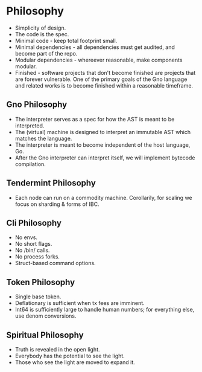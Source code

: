 # Philosophy

 * Simplicity of design.
 * The code is the spec.
 * Minimal code - keep total footprint small.
 * Minimal dependencies - all dependencies must get audited, and become part of the repo.
 * Modular dependencies - whereever reasonable, make components modular.
 * Finished - software projects that don't become finished are projects that
   are forever vulnerable. One of the primary goals of the Gno language and
   related works is to become finished within a reasonable timeframe.

## Gno Philosophy

 * The interpreter serves as a spec for how the AST is meant to be interpreted.
 * The (virtual) machine is designed to interpret an immutable AST which matches the language.
 * The interpreter is meant to become independent of the host language, Go.
 * After the Gno interpreter can interpret itself, we will implement bytecode compilation.

## Tendermint Philosophy

 * Each node can run on a commodity machine. Corollarily, for scaling we focus on sharding & forms of IBC.

## Cli Philosophy

 * No envs.
 * No short flags.
 * No /bin/ calls.
 * No process forks.
 * Struct-based command options.

## Token Philosophy

 * Single base token.
 * Deflationary is sufficient when tx fees are imminent.
 * Int64 is sufficiently large to handle human numbers; for everything else, use denom conversions.

## Spiritual Philosophy

 * Truth is revealed in the open light.
 * Everybody has the potential to see the light.
 * Those who see the light are moved to expand it.
